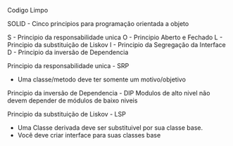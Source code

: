 Codigo Limpo

SOLID - Cinco principios para programação orientada a objeto

S - Principio da responsabilidade unica
O - Principio Aberto e Fechado
L - Principio da substituição de Liskov
I - Principio da Segregação da Interface
D - Principio da inversão de Dependencia

Principio da responsabilidade unica - SRP 
- Uma classe/metodo deve ter somente um motivo/objetivo

Principio da inversão de Dependencia - DIP
Modulos de alto nivel não devem depender de módulos de baixo niveis

Principio da substituição de Liskov - LSP
- Uma Classe derivada deve ser substituivel por sua classe base.
- Você deve criar interface para suas classes base